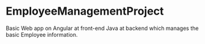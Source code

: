 # EmployeeManagementProject
Basic Web app on Angular at front-end Java at backend which manages the basic Employee information.
